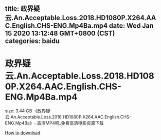 
title: 政界疑云.An.Acceptable.Loss.2018.HD1080P.X264.AAC.English.CHS-ENG.Mp4Ba.mp4
date: Wed Jan 15 2020 13:12:48 GMT+0800 (CST)    
categories: baidu
---

# 政界疑云.An.Acceptable.Loss.2018.HD1080P.X264.AAC.English.CHS-ENG.Mp4Ba.mp4
size: 3.44 GB
 《政界疑云.An.Acceptable.Loss.2018.HD1080P.X264.AAC.English.CHS-ENG.Mp4Ba》- 高清MP4吧_免费高清电影资源下载
 

[How to download](https://bpcam.bemobtrk.com/go/2ceec3aa-1ca2-46d6-b9ff-aaa5c184517c?jno=436)